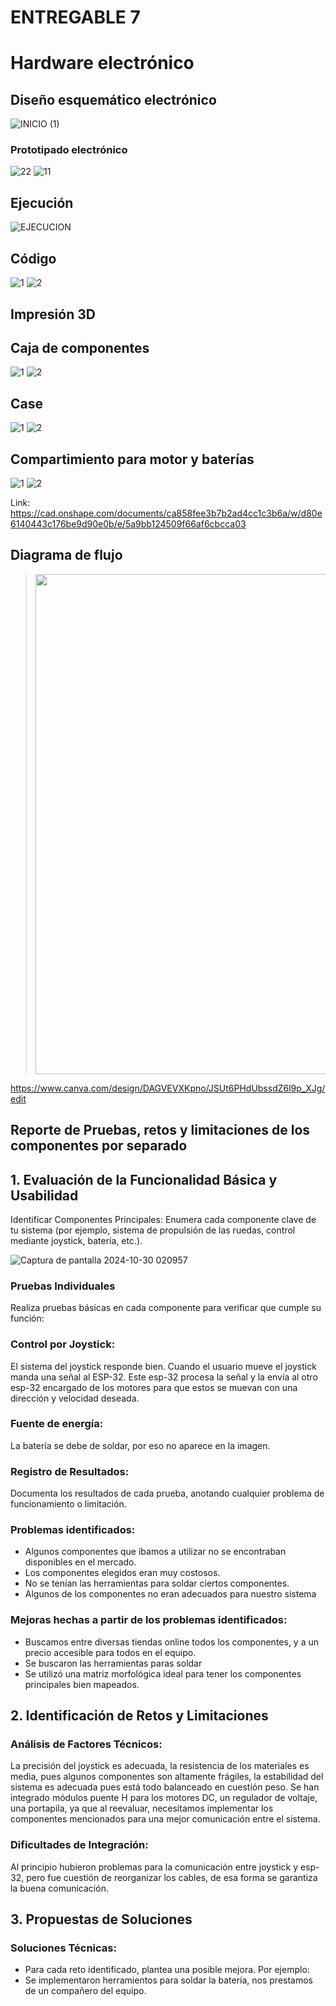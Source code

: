 # ENTREGABLE 7

# Hardware electrónico
## Diseño esquemático electrónico

![INICIO (1)](https://github.com/user-attachments/assets/2e5a0fab-90ba-4c8b-af9e-c55906a594d9)
### Prototipado electrónico

![22](https://github.com/user-attachments/assets/34d02eb3-b7c8-40c8-91a6-87b124e5f51a)
![11](https://github.com/user-attachments/assets/aefabb3c-6c81-456d-9d24-5b987d79338e)

## Ejecución

![EJECUCION](https://github.com/user-attachments/assets/87681728-7867-4b67-a493-4229cb44f9d7)

## Código

![1](https://github.com/user-attachments/assets/ab62a6d4-884e-4f43-9f7c-b67045e0d74a)
![2](https://github.com/user-attachments/assets/d13b24ed-679c-4e9b-bd69-f07b3792febe)

## Impresión 3D

## Caja de componentes
![1](https://i.postimg.cc/DZh69DGQ/Smart-Select-20241030-084707-Chrome.jpg)
![2](https://i.postimg.cc/Pf0W0Jwb/Smart-Select-20241030-084855-Chrome.jpg)

## Case 
![1](https://i.postimg.cc/x82LQcB6/54e24017-ee9c-4f36-9206-87d0f48a0b53.jpg)
![2](https://i.postimg.cc/JnM8SDg0/IMG-20241106-WA0000.jpg)

## Compartimiento para motor y baterías
![1](https://i.postimg.cc/YSGPGWV8/espaciomotr.jpg)
![2](https://i.postimg.cc/cLQT8GBg/espaciocontapa.jpg)

Link: https://cad.onshape.com/documents/ca858fee3b7b2ad4cc1c3b6a/w/d80e6140443c176be9d90e0b/e/5a9bb124509f66af6cbcca03

## Diagrama de flujo

> <p align="center">
> <img src="https://github.com/user-attachments/assets/76d8c430-fcbd-43fd-b4dc-26186ef77a6b" width="600" height="800"/>
> </p>

https://www.canva.com/design/DAGVEVXKpno/JSUt6PHdUbssdZ6l9p_XJg/edit

## Reporte de Pruebas, retos y limitaciones de los componentes por separado

## 1. Evaluación de la Funcionalidad Básica y Usabilidad
Identificar Componentes Principales: Enumera cada componente clave de tu sistema (por ejemplo, sistema de propulsión de las ruedas, control mediante joystick, batería, etc.).

![Captura de pantalla 2024-10-30 020957](https://github.com/user-attachments/assets/d6203dd2-5209-4918-ad62-d069860ce27f)

### Pruebas Individuales 

Realiza pruebas básicas en cada componente para verificar que cumple su función:

### Control por Joystick: 
El sistema del joystick responde bien. Cuando el usuario mueve el joystick manda una señal al ESP-32. Este esp-32 procesa la señal y la envía al otro esp-32 encargado de los motores para que estos se muevan con una dirección y velocidad deseada.

### Fuente de energía:   
La batería se debe de soldar, por eso no aparece en la imagen. 

### Registro de Resultados:
Documenta los resultados de cada prueba, anotando cualquier problema de funcionamiento o limitación.

### Problemas identificados: 

- Algunos componentes que íbamos a utilizar no se encontraban disponibles en el mercado.
- Los componentes elegidos eran muy costosos.
- No se tenían las herramientas para soldar ciertos componentes. 
- Algunos de los componentes no eran adecuados para nuestro sistema

### Mejoras hechas a partir de los problemas identificados: 

- Buscamos entre diversas tiendas online todos los componentes, y a un precio accesible para todos en el equipo. 
- Se buscaron las herramientas paras soldar
- Se utilizó una matriz morfológica ideal para tener los componentes principales bien mapeados. 

## 2. Identificación de Retos y Limitaciones

### Análisis de Factores Técnicos:

La precisión del joystick es adecuada, la resistencia de los materiales es media, pues algunos componentes son altamente frágiles, la estabilidad del sistema es adecuada pues está todo balanceado en cuestión peso. Se han integrado módulos puente H para los motores DC, un regulador de voltaje, una portapila, ya que al reevaluar, necesitamos implementar los componentes mencionados para una mejor comunicación entre el sistema. 

### Dificultades de Integración: 

Al principio hubieron problemas para la comunicación entre joystick y esp-32, pero fue cuestión de reorganizar los cables, de esa forma se garantiza la buena comunicación. 

## 3. Propuestas de Soluciones

### Soluciones Técnicas: 

- Para cada reto identificado, plantea una posible mejora. Por ejemplo:
- Se implementaron herramientos para soldar la batería, nos prestamos de un compañero del equipo. 
